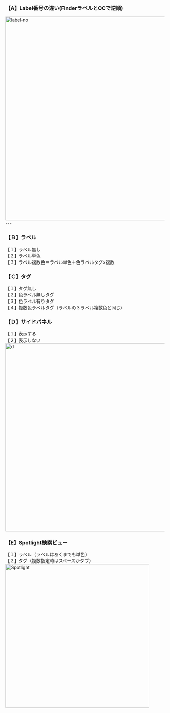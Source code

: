### 【A】Label番号の違い(FinderラベルとOCで逆順)  
<img width="644" alt="label-no" src="https://github.com/force4u/AppleScript/assets/11995768/7a853ca3-d34c-4a7f-8f35-4355f11353e5">  
---  

### 【Ｂ】ラベル  
【１】ラベル無し  
【２】ラベル単色  
【３】ラベル複数色＝ラベル単色＋色ラベルタグ×複数  
  
### 【Ｃ】タグ  
【１】タグ無し  
【２】色ラベル無しタグ  
【３】色ラベル有りタグ  
【４】複数色ラベルタグ（ラベルの３ラベル複数色と同じ）  
  
### 【Ｄ】サイドパネル  
【１】表示する  
【２】表示しない
<img width="594" alt="d" src="https://github.com/force4u/AppleScript/assets/11995768/3564eb35-04be-478e-bbc1-e943612a227b">  

  
### 【E】Spotlight検索ビュー  
【１】ラベル（ラベルはあくまでも単色）  
【２】タグ（複数指定時はスペースかタブ）  
<img width="455" alt="Spotlight" src="https://github.com/force4u/AppleScript/assets/11995768/5594c5a7-56da-4537-90bd-a2badbd7d3a7">  


